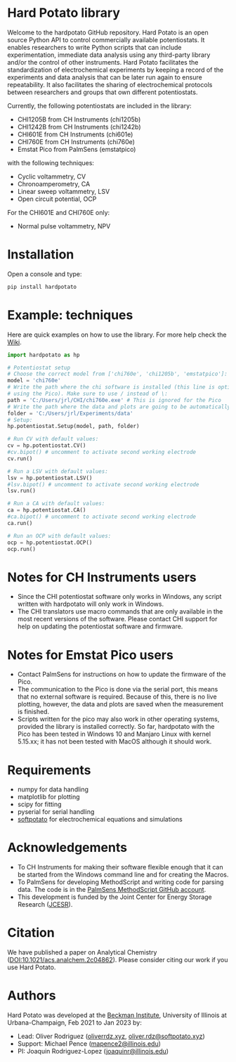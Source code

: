 # Hard Potato library
Welcome to the hardpotato GitHub repository. Hard Potato is an open source Python
API to control commercially available potentiostats. It enables researchers to
write Python scripts that can include experimentation, immediate data analysis
using any third-party library and/or the control of other instruments. Hard Potato
facilitates the standardization of electrochemical experiments by keeping a 
record of the experiments and data analysis that can be later run again to ensure 
repeatability. It also facilitates the sharing of electrochemical protocols 
between researchers and groups that own different potentiostats. 

Currently, the following potentiostats are included in the library:

* CHI1205B from CH Instruments (chi1205b)
* CHI1242B from CH Instruments (chi1242b)
* CHI601E from CH Instruments (chi601e)
* CHI760E from CH Instruments (chi760e)
* Emstat Pico from PalmSens (emstatpico)

with the following techniques:
* Cyclic voltammetry, CV
* Chronoamperometry, CA
* Linear sweep voltammetry, LSV
* Open circuit potential, OCP

For the CHI601E and CHI760E only:
* Normal pulse voltammetry, NPV

# Installation
Open a console and type:
```python
pip install hardpotato
```

# Example: techniques
Here are quick examples on how to use the library. For more help check the [Wiki](https://github.com/jrlLAB/hardpotato/wiki).

```python
import hardpotato as hp

# Potentiostat setup
# Choose the correct model from ['chi760e', 'chi1205b', 'emstatpico']:
model = 'chi760e' 
# Write the path where the chi software is installed (this line is optional when
# using the Pico). Make sure to use / instead of \:
path = 'C:/Users/jrl/CHI/chi760e.exe' # This is ignored for the Pico
# Write the path where the data and plots are going to be automatically saved:
folder = 'C:/Users/jrl/Experiments/data'
# Setup:
hp.potentiostat.Setup(model, path, folder)

# Run CV with default values:
cv = hp.potentiostat.CV()
#cv.bipot() # uncomment to activate second working electrode
cv.run()

# Run a LSV with default values:
lsv = hp.potentiostat.LSV()
#lsv.bipot() # uncomment to activate second working electrode
lsv.run()

# Run a CA with default values:
ca = hp.potentiostat.CA()
#ca.bipot() # uncomment to activate second working electrode
ca.run()

# Run an OCP with default values:
ocp = hp.potentiostat.OCP()
ocp.run()
```

# Notes for CH Instruments users
* Since the CHI potentiostat software only works in Windows, any script written with
hardpotato will only work in Windows.
* The CHI translators use macro commands that are only available in the most 
recent versions of the software. Please contact CHI support for help on updating
the potentiostat software and firmware.

# Notes for Emstat Pico users
* Contact PalmSens for instructions on how to update the firmware of the Pico.
* The communication to the Pico is done via the serial port, this means that no
external software is required. Because of this, there is no live plotting, however,
the data and plots are saved when the measurement is finished.
* Scripts written for the pico may also work in other operating systems, provided
the library is installed correctly. So far, hardpotato with the Pico has been 
tested in Windows 10 and Manjaro Linux with kernel 5.15.xx; it has not been tested 
with MacOS although it should work. 

# Requirements
* numpy for data handling
* matplotlib for plotting
* scipy for fitting
* pyserial for serial handling
* [softpotato](https://github.com/oliverrdz/softpotato) for electrochemical equations and simulations

# Acknowledgements
* To CH Instruments for making their software flexible enough that it can be 
started from the Windows command line and for creating the Macros.
* To PalmSens for developing MethodScript and writing code for parsing data. The
code is in the [PalmSens MethodScript GitHub account](https://github.com/PalmSens/MethodSCRIPT_Examples).
* This development is funded by the Joint Center for Energy Storage Research ([JCESR](https://www.jcesr.org/)).

# Citation
We have published a paper on Analytical Chemistry ([DOI:10.1021/acs.analchem.2c04862](https://doi.org/10.1021/acs.analchem.2c04862)). Please consider citing our work if you use Hard Potato.

# Authors
Hard Potato was developed at the [Beckman Institute](https://beckman.illinois.edu/), University of Illinois at Urbana-Champaign, Feb 2021 to Jan 2023 by:

* Lead: Oliver Rodriguez ([oliverrdz.xyz](https://oliverrdz.xyz), oliver.rdz@softpotato.xyz)
* Support: Michael Pence (mapence2@illinois.edu)
* PI: Joaquin Rodriguez-Lopez (joaquinr@illinois.edu)
